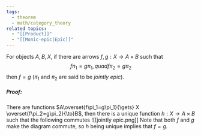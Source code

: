 ```yaml
---
tags:
  - theorem
  - math/category_theory
related topics:
  - "[[Product]]"
  - "[[Monic-epic|Epic]]"
---
```

For objects $A,B,X$, if there are arrows $f,g:X\to A\times B$ such that$$
f\pi_1=g\pi_1, quad
f\pi_2=g\pi_2
$$then $f=g$ ($\pi_1$ and $\pi_2$ are said to be _jointly epic_).
##### Proof:
There are functions $A\overset{f\pi_1=g\pi_1}{\gets} X \overset{f\pi_2=g\pi_2}{\to}B$, then there is a unique function $h:X\to A\times B$ such that the following commutes
![[jointly epic.png]]
Note that both $f$ and $g$ make the diagram commute, so $h$ being unique implies that $f=g$.